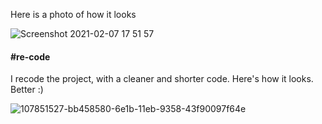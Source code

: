 Here is a photo of how it looks

![Screenshot 2021-02-07 17 51 57](https://user-images.githubusercontent.com/24686636/107150638-d160cb00-696f-11eb-81ef-9bd586c76962.png)

####  #re-code 
I recode the project, with a cleaner and shorter code. Here's how it looks. Better :)

![107851527-bb458580-6e1b-11eb-9358-43f90097f64e](https://user-images.githubusercontent.com/24686636/107855849-f2289500-6e35-11eb-99c9-e2d126423cbd.png)
